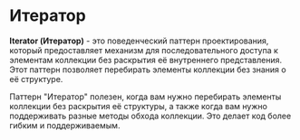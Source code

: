 # Итератор

**Iterator (Итератор)** - это поведенческий паттерн проектирования, который предоставляет механизм для последовательного 
доступа к элементам коллекции без раскрытия её внутреннего представления. Этот паттерн позволяет перебирать 
элементы коллекции без знания о её структуре.

Паттерн "Итератор" полезен, когда вам нужно перебирать элементы коллекции без раскрытия её структуры,
а также когда вам нужно поддерживать разные методы обхода коллекции. Это делает код более гибким и поддерживаемым.